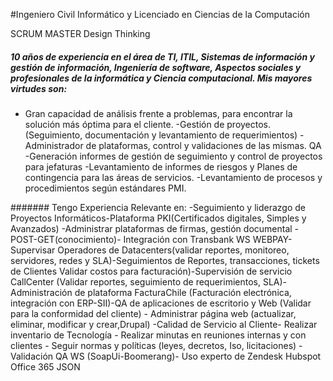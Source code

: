 #Ingeniero Civil Informático y Licenciado en Ciencias de la Computación

SCRUM MASTER Design Thinking

##### 10 años de experiencia en el área de TI, ITIL, Sistemas de información y gestión de información, Ingeniería de software, Aspectos sociales y profesionales de la informática y Ciencia computacional. Mis mayores virtudes son:
 - Gran capacidad de análisis frente a problemas, para encontrar la solución más óptima para el cliente.
 -Gestión de proyectos. (Seguimiento, documentación y levantamiento de requerimientos)
 -Administrador de plataformas, control y validaciones de las mismas. QA
 -Generación informes de gestión de seguimiento y control de proyectos para jefaturas
 -Levantamiento de informes de riesgos y Planes de contingencia para las áreas de servicios.
 -Levantamiento de procesos y procedimientos según estándares PMI. 

 #######  Tengo Experiencia Relevante en:
-Seguimiento y liderazgo de Proyectos Informáticos-Plataforma PKI(Certificados digitales, Simples y Avanzados) -Administrar plataformas de firmas, gestión documental -POST-GET(conocimiento)- Integración con Transbank WS WEBPAY-Supervisar Operadores de Datacenters(validar reportes, monitoreo, servidores, redes y SLA)-Seguimientos de Reportes, transacciones, tickets de Clientes Validar costos para facturación)-Supervisión de servicio CallCenter (Validar reportes, seguimiento de requerimientos, SLA)-Administración de plataforma FacturaChile (Facturación electrónica, integración con ERP-SII)-QA de aplicaciones de escritorio y Web (Validar para la conformidad del cliente) - Administrar página web (actualizar, eliminar, modificar y crear,Drupal) -Calidad de Servicio al Cliente- Realizar inventario de Tecnología - Realizar minutas en reuniones internas y con clientes - Seguir normas y políticas (leyes, decretos, Iso, licitaciones) -Validación QA WS (SoapUi-Boomerang)- Uso experto de Zendesk Hubspot Office 365 JSON
